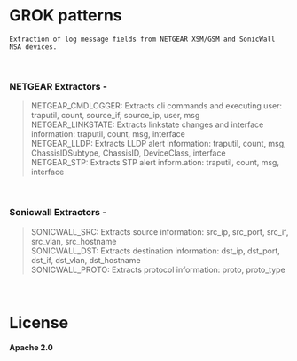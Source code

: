 # GROK patterns
  
`Extraction of log message fields from NETGEAR XSM/GSM and SonicWall NSA devices.`

  &nbsp;
### NETGEAR Extractors - ###
>NETGEAR_CMDLOGGER: Extracts cli commands and executing user: traputil, count, source_if, source_ip, user, msg  
>NETGEAR_LINKSTATE: Extracts linkstate changes and interface information: traputil, count, msg, interface  
>NETGEAR_LLDP: Extracts LLDP alert information: traputil, count, msg, ChassisIDSubtype, ChassisID, DeviceClass, interface  
>NETGEAR_STP: Extracts STP alert inform.ation: traputil, count, msg, interface  

&nbsp;
### Sonicwall Extractors - ###
>SONICWALL_SRC: Extracts source information: src_ip, src_port, src_if, src_vlan, src_hostname  
>SONICWALL_DST: Extracts destination information: dst_ip, dst_port, dst_if, dst_vlan, dst_hostname  
>SONICWALL_PROTO: Extracts protocol information: proto, proto_type  


&nbsp;



# License

#### Apache 2.0 ####
